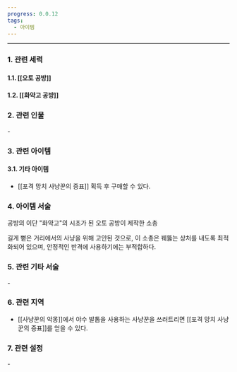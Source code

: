 ```yaml
---
progress: 0.0.12
tags:
  - 아이템
---
```

---
### 1. 관련 세력 
#### 1.1. [[오토 공방]]
#### 1.2. [[화약고 공방]]

### 2. 관련 인물
\-
### 3. 관련 아이템
#### 3.1. 기타 아이템
- [[포격 망치 사냥꾼의 증표]] 획득 후 구매할 수 있다.
### 4. 아이템 서술
공방의 이단 "화약고"의 시초가 된 오토 공방이 제작한 소총  
  
길게 뻗은 거리에서의 사냥을 위해 고안된 것으로, 이 소총은 꿰뚫는 상처를 내도록 최적화되어 있으며, 안정적인 반격에 사용하기에는 부적합하다.

### 5. 관련 기타 서술
\-
### 6. 관련 지역
- [[사냥꾼의 악몽]]에서 야수 발톱을 사용하는 사냥꾼을 쓰러트리면 [[포격 망치 사냥꾼의 증표]]를 얻을 수 있다.
### 7. 관련 설정
\- 